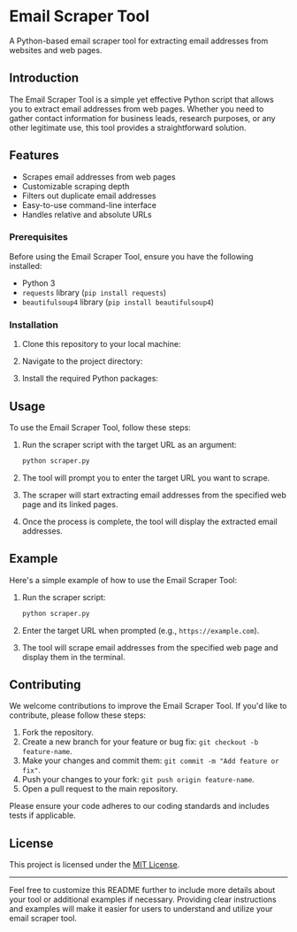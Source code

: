 
# Email Scraper Tool
A Python-based email scraper tool for extracting email addresses from websites and web pages.

## Introduction

The Email Scraper Tool is a simple yet effective Python script that allows you to extract email addresses from web pages. Whether you need to gather contact information for business leads, research purposes, or any other legitimate use, this tool provides a straightforward solution.

## Features

- Scrapes email addresses from web pages
- Customizable scraping depth
- Filters out duplicate email addresses
- Easy-to-use command-line interface
- Handles relative and absolute URLs


### Prerequisites

Before using the Email Scraper Tool, ensure you have the following installed:

- Python 3
- `requests` library (`pip install requests`)
- `beautifulsoup4` library (`pip install beautifulsoup4`)

### Installation

1. Clone this repository to your local machine:

2. Navigate to the project directory:


3. Install the required Python packages:

## Usage

To use the Email Scraper Tool, follow these steps:

1. Run the scraper script with the target URL as an argument:

   ```bash
   python scraper.py
   ```

2. The tool will prompt you to enter the target URL you want to scrape.

3. The scraper will start extracting email addresses from the specified web page and its linked pages.

4. Once the process is complete, the tool will display the extracted email addresses.

## Example

Here's a simple example of how to use the Email Scraper Tool:

1. Run the scraper script:

   ```bash
   python scraper.py
   ```

2. Enter the target URL when prompted (e.g., `https://example.com`).

3. The tool will scrape email addresses from the specified web page and display them in the terminal.

## Contributing

We welcome contributions to improve the Email Scraper Tool. If you'd like to contribute, please follow these steps:

1. Fork the repository.
2. Create a new branch for your feature or bug fix: `git checkout -b feature-name`.
3. Make your changes and commit them: `git commit -m "Add feature or fix"`.
4. Push your changes to your fork: `git push origin feature-name`.
5. Open a pull request to the main repository.

Please ensure your code adheres to our coding standards and includes tests if applicable.

## License

This project is licensed under the [MIT License](LICENSE).

---

Feel free to customize this README further to include more details about your tool or additional examples if necessary. Providing clear instructions and examples will make it easier for users to understand and utilize your email scraper tool.
